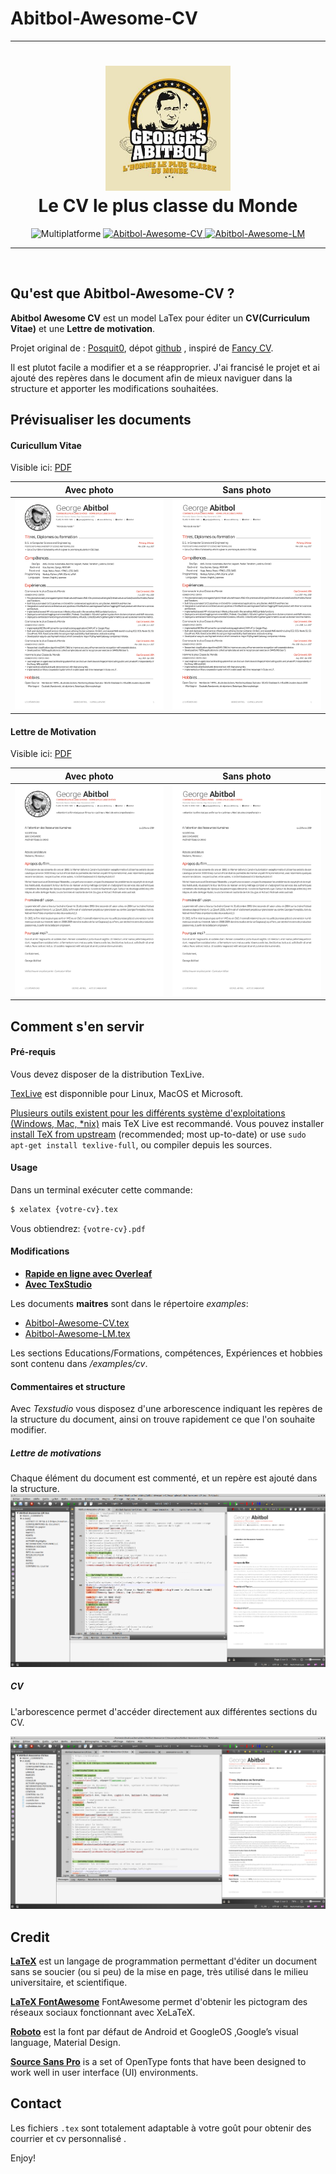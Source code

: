 # Abitbol-Awesome-CV

---
<h1 align="center">
  <a href="https://github.com/ordinatous/Awesome-CV" title="Abitbol-Awesome-CV Documentation">
    <img alt="Abitbol-Awesome-CV" src="profil_05.jpg" width="200px" height="200px" />
  </a>
  <br />
  Le CV le plus classe du Monde
</h1>


<div align="center">
  <!--<img alt="Licence" src="https://img.shields.io/github/license/ordinatous/Abitbol-Awesome-CV.svg"/>-->
  <img alt="Multiplatforme" src="https://img.shields.io/badge/Multiplateforme-Linux----MacOS----Microsoft-blue.svg"/>
  <a href="examples/Abitbol-Awesome-CV.pdf">
    <img alt="Abitbol-Awesome-CV" src="https://img.shields.io/badge/Voir-Abitbol--Awesome--CV-green.svg" />
  </a>
  <a href="examples/Abitbol-Awesome-LM.pdf">
    <img alt="Abitbol-Awesome-LM" src="https://img.shields.io/badge/Voir-Abitbol--Awesome--LM-green.svg" />
  </a>
</div>

---

<br />

## Qu'est que Abitbol-Awesome-CV ?

**Abitbol Awesome CV** est un model LaTex pour éditer un **CV(Curriculum Vitae)** et une  **Lettre de motivation**.

Projet original de : [Posquit0](https://posquit0.com/), dépot [github](https://github.com/posquit0/Awesome-CV) , inspiré de  [Fancy CV](https://www.sharelatex.com/templates/cv-or-resume/fancy-cv).

Il est plutot facile a modifier et a se réapproprier. J'ai francisé le projet et ai ajouté des repères dans le document afin de mieux naviguer dans la structure et apporter les modifications souhaitées.


## Prévisualiser les documents

#### Curicullum Vitae

Visible ici: [PDF](https://github.com/ordinatous/Abitbol-Awesome-CV/blob/master/examples/Abitbol-Awesome-CV.pdf)

| Avec photo | Sans photo |
|:---:|:---:|
| [![Cover Letter(Photo)](examples/Abitbol-Awesome-CV.png)](https://raw.githubusercontent.com/ordinatous/Awesome-CV/blob/master/examples/Abitbol-Awesome-CV.pdf)  | [![Cover Letter(Sans Photo)](examples/Abitbol-Awesome-CV-01.png)](https://raw.githubusercontent.com/ordinatous/Awesome-CV/blob/master/examples/Abitbol-Awesome-CV-01.pdf) |

#### Lettre de Motivation

Visible ici: [PDF](https://github.com/ordinatous/Abitbol-Awesome-CV/blob/master/examples/Abitbol-Awesome-LM.pdf)

| Avec photo | Sans photo |
|:---:|:---:|
| [![Cover Letter(Photo)](examples/Abitbol-Awesome-LM.png)](https://raw.githubusercontent.com/ordinatous/Awesome-CV/blob/master/examples/Abitbol-Awesome-LM-01.pdf)  | [![Cover Letter(Sans Photo)](examples/Abitbol-Awesome-LM-01.png)](https://raw.githubusercontent.com/ordinatous/Awesome-CV/blob/master/examples/Abitbol-Awesome-LM.pdf) |




## Comment s'en servir

#### Pré-requis

Vous devez disposer de la distribution TexLive.

[TexLive](https://tug.org/texlive/) est disponnible pour Linux, MacOS et Microsoft.

  [Plusieurs outils existent pour les différents système d'exploitations (Windows, Mac, \*nix)](http://tex.stackexchange.com/q/55437) mais TeX Live est recommandé.
Vous pouvez installer  [install TeX from upstream](http://tex.stackexchange.com/q/1092) (recommended; most up-to-date) or use `sudo apt-get install texlive-full`, ou compiler depuis les sources.

#### Usage

Dans un terminal exécuter cette commande:

```bash
$ xelatex {votre-cv}.tex
```

Vous obtiendrez: ``{votre-cv}.pdf``

#### Modifications

* [**Rapide en ligne avec Overleaf**](https://www.overleaf.com/)
* [**Avec TexStudio**](https://www.texstudio.org/)

Les documents **maitres** sont dans le répertoire *examples*:
* [Abitbol-Awesome-CV.tex](examples/Abitbol-Awesome-CV.tex)
* [Abitbol-Awesome-LM.tex](examples/Abitbol-Awesome-LM.tex)

Les sections Educations/Formations, compétences, Expériences et hobbies sont contenu dans */examples/cv*.

#### Commentaires et structure

Avec *Texstudio* vous disposez d'une arborescence indiquant les repères de la structure du document, ainsi on trouve rapidement ce que l'on souhaite modifier.

##### Lettre de motivations
Chaque élément du document est commenté, et un repère est ajouté dans la structure.
![Capture Texstudio](examples/texstudio.png)

##### CV
L'arborescence permet d'accéder directement aux différentes sections du CV.

![Capture Texstudio](examples/texstudio1.png)

## Credit

[**LaTeX**](http://www.latex-project.org) est un langage de programmation permettant d'éditer un document sans se soucier (ou si peu) de la mise en page, très utilisé dans le milieu universitaire, et scientifique.

[**LaTeX FontAwesome**](https://github.com/furl/latex-fontawesome) FontAwesome permet d'obtenir les pictogram des réseaux sociaux fonctionnant avec XeLaTeX.

[**Roboto**](https://github.com/google/roboto) est la font par défaut de Android et GoogleOS ,Google’s visual language, Material Design.

[**Source Sans Pro**](https://github.com/adobe-fonts/source-sans-pro) is a set of OpenType fonts that have been designed to work well in user interface (UI) environments.


## Contact

Les fichiers `.tex` sont totalement adaptable à votre goût pour obtenir des courrier et cv personnalisé .


Enjoy!
